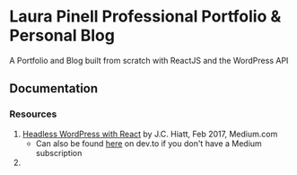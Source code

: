# Laura Pinell Professional Portfolio & Personal Blog

A Portfolio and Blog built from scratch with ReactJS and the WordPress API

## Documentation

### Resources

1. [Headless WordPress with React](https://medium.com/@jchiatt/headless-wordpress-with-react-d573bca02ee0) by J.C. Hiatt, Feb 2017, Medium.com
   - Can also be found [here](https://dev.to/jchiatt/headless-wordpress-with-react) on dev.to if you don't have a Medium subscription
1. 
 
